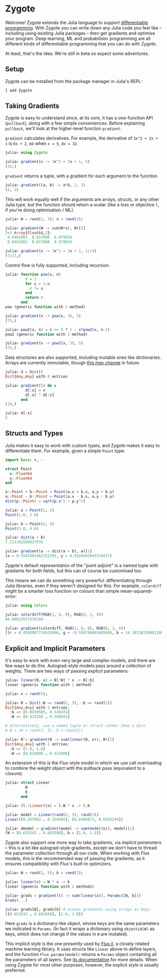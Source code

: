 # Zygote

Welcome! Zygote extends the Julia language to support [differentiable programming](https://fluxml.ai/blog/2019/02/07/what-is-differentiable-programming.html). With Zygote you can write down any Julia code you feel like – including using existing Julia packages – then get gradients and optimise your program. Deep learning, ML and probabilistic programming are all different kinds of differentiable programming that you can do with Zygote.

At least, that's the idea. We're still in beta so expect some adventures.

## Setup

Zygote can be installed from the package manager in Julia's REPL:

```julia
] add Zygote
```

## Taking Gradients

Zygote is easy to understand since, at its core, it has a one-function API (`pullback`), along with a few simple conveniences. Before explaining `pullback`, we'll look at the higher-level function `gradient`.

`gradient` calculates derivatives. For example, the derivative of ``3x^2 + 2x + 1`` is ``6x + 2``, so when `x = 5`, `dx = 32`.

```julia
julia> using Zygote

julia> gradient(x -> 3x^2 + 2x + 1, 5)
(32,)
```

`gradient` returns a tuple, with a gradient for each argument to the function.

```julia
julia> gradient((a, b) -> a*b, 2, 3)
(3, 2)
```

This will work equally well if the arguments are arrays, structs, or any other Julia type, but the function should return a scalar (like a loss or objective ``l``, if you're doing optimisation / ML).

```julia
julia> W = rand(2, 3); x = rand(3);

julia> gradient(W -> sum(W*x), W)[1]
2×3 Array{Float64,2}:
 0.0462002  0.817608  0.979036
 0.0462002  0.817608  0.979036

julia> gradient(x -> 3x^2 + 2x + 1, 1//4)
(7//2,)
```

Control flow is fully supported, including recursion.

```julia
julia> function pow(x, n)
         r = 1
         for i = 1:n
           r *= x
         end
         return r
       end
pow (generic function with 1 method)

julia> gradient(x -> pow(x, 3), 5)
(75,)

julia> pow2(x, n) = n <= 0 ? 1 : x*pow2(x, n-1)
pow2 (generic function with 1 method)

julia> gradient(x -> pow2(x, 3), 5)
(75,)
```

Data structures are also supported, including mutable ones like dictionaries. Arrays are currently immutable, though [this may change](https://github.com/FluxML/Zygote.jl/pull/75) in future.

```julia
julia> d = Dict()
Dict{Any,Any} with 0 entries

julia> gradient(5) do x
         d[:x] = x
         d[:x] * d[:x]
       end
(10,)

julia> d[:x]
5
```

## Structs and Types

Julia makes it easy to work with custom types, and Zygote makes it easy to differentiate them. For example, given a simple `Point` type:

```julia
import Base: +, -

struct Point
  x::Float64
  y::Float64
end

a::Point + b::Point = Point(a.x + b.x, a.y + b.y)
a::Point - b::Point = Point(a.x - b.x, a.y - b.y)
dist(p::Point) = sqrt(p.x^2 + p.y^2)
```

```julia
julia> a = Point(1, 2)
Point(1.0, 2.0)

julia> b = Point(3, 4)
Point(3.0, 4.0)

julia> dist(a + b)
7.211102550927978

julia> gradient(a -> dist(a + b), a)[1]
(x = 0.5547001962252291, y = 0.8320502943378437)
```

Zygote's default representation of the "point adjoint" is a named tuple with gradients for both fields, but this can of course be customised too.

This means we can do something very powerful: differentiating through Julia libraries, even if they weren't designed for this. For example, `colordiff` might be a smarter loss function on colours than simple mean-squared-error:

```julia
julia> using Colors

julia> colordiff(RGB(1, 0, 0), RGB(0, 1, 0))
86.60823557376344

julia> gradient(colordiff, RGB(1, 0, 0), RGB(0, 1, 0))
((r = 0.4590887719632896, g = -9.598786801605689, b = 14.181383399012862), (r = -1.7697549557037275, g = 28.88472330558805, b = -0.044793892637761346))
```

## Explicit and Implicit Parameters

It's easy to work with even very large and complex models, and there are few ways to do this. Autograd-style models pass around a collection of weights. There are two ways of passing *explicit* parameters:

```julia
julia> linear(θ, x) = θ[:W] * x .+ θ[:b]
linear (generic function with 1 method)

julia> x = rand(5);

julia> θ = Dict(:W => rand(2, 5), :b => rand(2))
Dict{Any,Any} with 2 entries:
  :b => [0.0430585, 0.530201]
  :W => [0.923268 … 0.589691]

# Alternatively, use a named tuple or struct rather than a dict.
# θ = (W = rand(2, 5), b = rand(2))

julia> θ̄ = gradient(θ -> sum(linear(θ, x)), θ)[1]
Dict{Any,Any} with 2 entries:
  :b => [1.0, 1.0]
  :W => [0.628998 … 0.433006]
```

An extension of this is the Flux-style model in which we use call overloading to combine the weight object with the pullback pass (equivalent to a closure).

```julia
julia> struct Linear
         W
         b
       end

julia> (l::Linear)(x) = l.W * x .+ l.b

julia> model = Linear(rand(2, 5), rand(2))
Linear([0.267663 … 0.334385], [0.0386873, 0.0203294])

julia> dmodel = gradient(model -> sum(model(x)), model)[1]
(W = [0.652543 … 0.683588], b = [1.0, 1.0])
```

Zygote also support one more way to take gradients, via *implicit parameters* – this is a lot like autograd-style gradients, except we don't have to thread the parameter collection through all our code. When working with Flux models, this is the recommended way of passing the gradients, as it ensures compatibility with Flux's built-in optimizers. 

```julia
julia> W = rand(2, 5); b = rand(2);

julia> linear(x) = W * x .+ b
linear (generic function with 2 methods)

julia> grads = gradient(() -> sum(linear(x)), Params([W, b]))
Grads(...)

julia> grads[W], grads[b] # access gradients using arrays as keys
([0.652543 … 0.683588], [1.0, 1.0])
```

Here `grads` is a dictionary-like object, whose keys are the same parameters we indicated in `Params`. (In fact it wraps a dictionary using `objectid(W)` as keys, which does not change if the values in `W` are mutated).

This implicit style is the one presently used by [Flux.jl](https://github.com/FluxML/Flux.jl), a closely related machine learning library. It uses structs like `Linear` above to define layers, and the function `Flux.params(model)` returns a `Params` object containing all the parameters of all layers. See [its documentation](https://fluxml.ai/Flux.jl/stable/models/basics/) for more details. When using Zygote for most other purposes, however, the explicit style is usually preferred.
